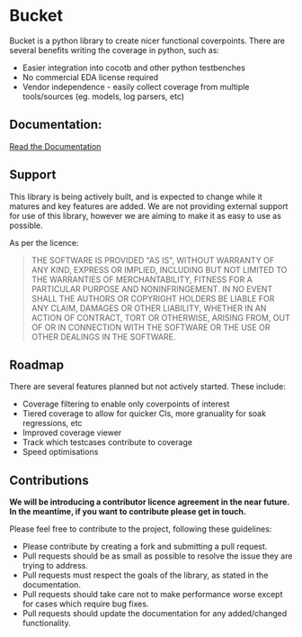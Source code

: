 # Bucket


Bucket is a python library to create nicer functional coverpoints. There are several benefits writing the coverage in python, such as:

* Easier integration into cocotb and other python testbenches
* No commercial EDA license required
* Vendor independence - easily collect coverage from multiple tools/sources (eg. models, log parsers, etc)

## Documentation:
[Read the Documentation](docs/index.md)

## Support
This library is being actively built, and is expected to change while it matures and key features are added.
We are not providing external support for use of this library, however we are aiming to make it as easy to use as possible. 

As per the licence: 
> THE SOFTWARE IS PROVIDED "AS IS", WITHOUT WARRANTY OF ANY KIND, EXPRESS OR
IMPLIED, INCLUDING BUT NOT LIMITED TO THE WARRANTIES OF MERCHANTABILITY,
FITNESS FOR A PARTICULAR PURPOSE AND NONINFRINGEMENT. IN NO EVENT SHALL THE
AUTHORS OR COPYRIGHT HOLDERS BE LIABLE FOR ANY CLAIM, DAMAGES OR OTHER
LIABILITY, WHETHER IN AN ACTION OF CONTRACT, TORT OR OTHERWISE, ARISING FROM,
OUT OF OR IN CONNECTION WITH THE SOFTWARE OR THE USE OR OTHER DEALINGS IN THE
SOFTWARE.

## Roadmap
There are several features planned but not actively started. These include:

- Coverage filtering to enable only coverpoints of interest
- Tiered coverage to allow for quicker CIs, more granuality for soak regressions, etc
- Improved coverage viewer
- Track which testcases contribute to coverage
- Speed optimisations

## Contributions

**We will be introducing a contributor licence agreement in the near future. In the meantime, if you want to contribute please get in touch.**

Please feel free to contribute to the project, following these guidelines:

* Please contribute by creating a fork and submitting a pull request.
* Pull requests should be as small as possible to resolve the issue they are trying to address.
* Pull requests must respect the goals of the library, as stated in the documentation.
* Pull requests should take care not to make performance worse except for cases which require bug fixes.
* Pull requests should update the documentation for any added/changed functionality.

